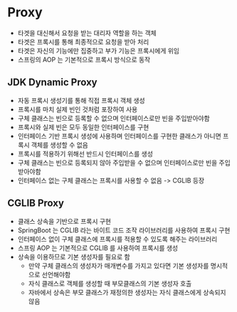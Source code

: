 # Proxy
- 타겟을 대신해서 요청을 받는 대리자 역할을 하는 객체
- 타겟은 프록시를 통해 최종적으로 요청을 받아 처리
- 타겟은 자신의 기능에만 집중하고 부가 기능은 프록시에게 위임
- 스프링의 AOP 는 기본적으로 프록시 방식으로 동작

## JDK Dynamic Proxy
- 자동 프록시 생성기를 통해 직접 프록시 객체 생성
- 프록시를 마치 실제 빈인 것처럼 포장하여 사용
- 구체 클래스는 빈으로 등록할 수 없으며 인터페이스로만 빈을 주입받아야함
- 프록시와 실제 빈은 모두 동일한 인터페이스를 구현
- 인터페이스 기반 프록시 생성에 사용하며 인터페이스를 구현한 클래스가 아니면 프록시 객체를 생성할 수 없음
- 프록시를 적용하기 위해선 반드시 인터페이스를 생성
- 구체 클래스는 빈으로 등록되지 않아 주입받을 수 없으며 인터페이스로만 빈을 주입받아야함
- 인터페이스 없는 구체 클래스는 프록시를 사용할 수 없음 -> CGLIB 등장

## CGLIB Proxy
- 클래스 상속을 기반으로 프록시 구현
- SpringBoot 는 CGLIB 라는 바이트 코드 조작 라이브러리를 사용하여 프록시 구현
- 인터페이스 없이 구체 클래스에 프록시를 적용할 수 있도록 해주는 라이브러리
- 스프링 AOP 는 기본적으로 CGLIB 를 사용하여 프록시를 생성
- 상속을 이용하므로 기본 생성자를 필요로 함
  - 만약 구체 클래스의 생성자가 매개변수를 가지고 있다면 기본 생성자를 명시적으로 선언해야함 
  - 자식 클래스로 객체를 생성할 때 부모클래스의 기본 생성자 호출
  - 자바에서 상속은 부모 클래스가 재정의한 생성자는 자식 클래스에게 상속되지 않음
